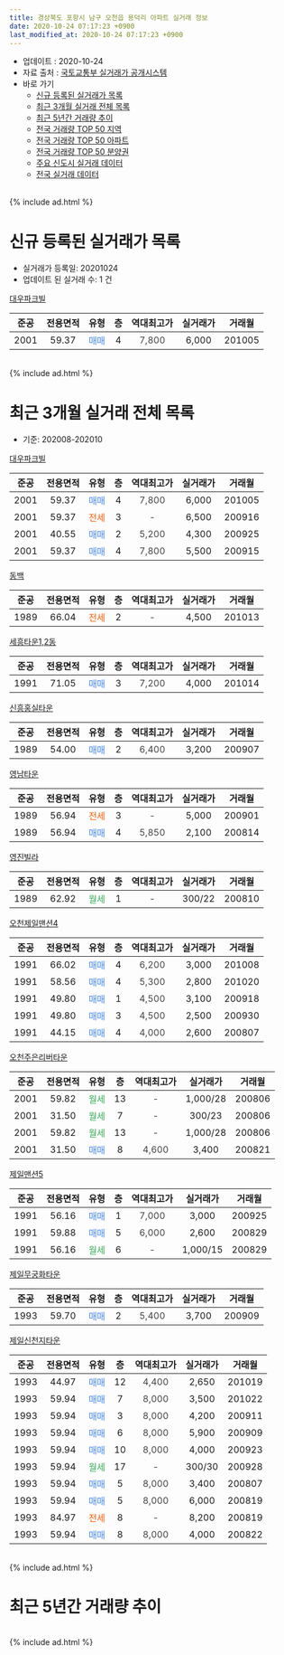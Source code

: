 ```yaml
---
title: 경상북도 포항시 남구 오천읍 용덕리 아파트 실거래 정보
date: 2020-10-24 07:17:23 +0900
last_modified_at: 2020-10-24 07:17:23 +0900
---
```


* 업데이트 : 2020-10-24
* 자료 출처 : [국토교통부 실거래가 공개시스템](http://rt.molit.go.kr)
* 바로 가기
    * [신규 등록된 실거래가 목록](#신규-등록된-실거래가-목록)
    * [최근 3개월 실거래 전체 목록](#최근-3개월-실거래-전체-목록)
    * [최근 5년간 거래량 추이](#최근-5년간-거래량-추이)
    * [전국 거래량 TOP 50 지역](https://inasie.github.io/apt-trade-info/최근-3개월-전국에서-가장-거래가-많이-발생한-지역)
    * [전국 거래량 TOP 50 아파트](https://inasie.github.io/apt-trade-info/최근-3개월-전국에서-가장-거래가-많이-발생한-아파트)
    * [전국 거래량 TOP 50 분양권](https://inasie.github.io/apt-trade-info/최근-3개월-전국에서-가장-거래가-많이-발생한-분양권)
    * [주요 신도시 실거래 데이터](https://inasie.github.io/apt-trade-info/주요-신도시)
    * [전국 실거래 데이터](https://inasie.github.io/apt-trade-info/전국)
<br>
{% include ad.html %}
<br>

# 신규 등록된 실거래가 목록
* 실거래가 등록일: 20201024
* 업데이트 된 실거래 수: 1 건


[대우파크빌](https://search.naver.com/search.naver?query=%EA%B2%BD%EC%83%81%EB%B6%81%EB%8F%84+%ED%8F%AC%ED%95%AD%EC%8B%9C+%EB%82%A8%EA%B5%AC+%EC%98%A4%EC%B2%9C%EC%9D%8D+%EC%9A%A9%EB%8D%95%EB%A6%AC+%EB%8C%80%EC%9A%B0%ED%8C%8C%ED%81%AC%EB%B9%8C)

|준공|전용면적|유형|층|역대최고가|실거래가|거래월|
|:---:|:---:|:---:|:---:|:---:|:---:|:---:|
|2001|59.37|<span style="color:#4285f3">매매</span>|4|<span style="color:#444444">7,800</span>|6,000|201005|


<br>
{% include ad.html %}
<br>

# 최근 3개월 실거래 전체 목록
* 기준: 202008-202010


[대우파크빌](https://search.naver.com/search.naver?query=%EA%B2%BD%EC%83%81%EB%B6%81%EB%8F%84+%ED%8F%AC%ED%95%AD%EC%8B%9C+%EB%82%A8%EA%B5%AC+%EC%98%A4%EC%B2%9C%EC%9D%8D+%EC%9A%A9%EB%8D%95%EB%A6%AC+%EB%8C%80%EC%9A%B0%ED%8C%8C%ED%81%AC%EB%B9%8C)

|준공|전용면적|유형|층|역대최고가|실거래가|거래월|
|:---:|:---:|:---:|:---:|:---:|:---:|:---:|
|2001|59.37|<span style="color:#4285f3">매매</span>|4|<span style="color:#444444">7,800</span>|6,000|201005|
|2001|59.37|<span style="color:#ff5a00">전세</span>|3|<span style="color:#444444">-</span>|6,500|200916|
|2001|40.55|<span style="color:#4285f3">매매</span>|2|<span style="color:#444444">5,200</span>|4,300|200925|
|2001|59.37|<span style="color:#4285f3">매매</span>|4|<span style="color:#444444">7,800</span>|5,500|200915|

[동백](https://search.naver.com/search.naver?query=%EA%B2%BD%EC%83%81%EB%B6%81%EB%8F%84+%ED%8F%AC%ED%95%AD%EC%8B%9C+%EB%82%A8%EA%B5%AC+%EC%98%A4%EC%B2%9C%EC%9D%8D+%EC%9A%A9%EB%8D%95%EB%A6%AC+%EB%8F%99%EB%B0%B1)

|준공|전용면적|유형|층|역대최고가|실거래가|거래월|
|:---:|:---:|:---:|:---:|:---:|:---:|:---:|
|1989|66.04|<span style="color:#ff5a00">전세</span>|2|<span style="color:#444444">-</span>|4,500|201013|

[세흥타운1,2동](https://search.naver.com/search.naver?query=%EA%B2%BD%EC%83%81%EB%B6%81%EB%8F%84+%ED%8F%AC%ED%95%AD%EC%8B%9C+%EB%82%A8%EA%B5%AC+%EC%98%A4%EC%B2%9C%EC%9D%8D+%EC%9A%A9%EB%8D%95%EB%A6%AC+%EC%84%B8%ED%9D%A5%ED%83%80%EC%9A%B41%2C2%EB%8F%99)

|준공|전용면적|유형|층|역대최고가|실거래가|거래월|
|:---:|:---:|:---:|:---:|:---:|:---:|:---:|
|1991|71.05|<span style="color:#4285f3">매매</span>|3|<span style="color:#444444">7,200</span>|4,000|201014|

[신흥홍실타운](https://search.naver.com/search.naver?query=%EA%B2%BD%EC%83%81%EB%B6%81%EB%8F%84+%ED%8F%AC%ED%95%AD%EC%8B%9C+%EB%82%A8%EA%B5%AC+%EC%98%A4%EC%B2%9C%EC%9D%8D+%EC%9A%A9%EB%8D%95%EB%A6%AC+%EC%8B%A0%ED%9D%A5%ED%99%8D%EC%8B%A4%ED%83%80%EC%9A%B4)

|준공|전용면적|유형|층|역대최고가|실거래가|거래월|
|:---:|:---:|:---:|:---:|:---:|:---:|:---:|
|1989|54.00|<span style="color:#4285f3">매매</span>|2|<span style="color:#444444">6,400</span>|3,200|200907|

[영남타운](https://search.naver.com/search.naver?query=%EA%B2%BD%EC%83%81%EB%B6%81%EB%8F%84+%ED%8F%AC%ED%95%AD%EC%8B%9C+%EB%82%A8%EA%B5%AC+%EC%98%A4%EC%B2%9C%EC%9D%8D+%EC%9A%A9%EB%8D%95%EB%A6%AC+%EC%98%81%EB%82%A8%ED%83%80%EC%9A%B4)

|준공|전용면적|유형|층|역대최고가|실거래가|거래월|
|:---:|:---:|:---:|:---:|:---:|:---:|:---:|
|1989|56.94|<span style="color:#ff5a00">전세</span>|3|<span style="color:#444444">-</span>|5,000|200901|
|1989|56.94|<span style="color:#4285f3">매매</span>|4|<span style="color:#444444">5,850</span>|2,100|200814|

[영진빌라](https://search.naver.com/search.naver?query=%EA%B2%BD%EC%83%81%EB%B6%81%EB%8F%84+%ED%8F%AC%ED%95%AD%EC%8B%9C+%EB%82%A8%EA%B5%AC+%EC%98%A4%EC%B2%9C%EC%9D%8D+%EC%9A%A9%EB%8D%95%EB%A6%AC+%EC%98%81%EC%A7%84%EB%B9%8C%EB%9D%BC)

|준공|전용면적|유형|층|역대최고가|실거래가|거래월|
|:---:|:---:|:---:|:---:|:---:|:---:|:---:|
|1989|62.92|<span style="color:#34a853">월세</span>|1|<span style="color:#444444">-</span>|300/22|200810|

[오천제일맨션4](https://search.naver.com/search.naver?query=%EA%B2%BD%EC%83%81%EB%B6%81%EB%8F%84+%ED%8F%AC%ED%95%AD%EC%8B%9C+%EB%82%A8%EA%B5%AC+%EC%98%A4%EC%B2%9C%EC%9D%8D+%EC%9A%A9%EB%8D%95%EB%A6%AC+%EC%98%A4%EC%B2%9C%EC%A0%9C%EC%9D%BC%EB%A7%A8%EC%85%984)

|준공|전용면적|유형|층|역대최고가|실거래가|거래월|
|:---:|:---:|:---:|:---:|:---:|:---:|:---:|
|1991|66.02|<span style="color:#4285f3">매매</span>|4|<span style="color:#444444">6,200</span>|3,000|201008|
|1991|58.56|<span style="color:#4285f3">매매</span>|4|<span style="color:#444444">5,300</span>|2,800|201020|
|1991|49.80|<span style="color:#4285f3">매매</span>|1|<span style="color:#444444">4,500</span>|3,100|200918|
|1991|49.80|<span style="color:#4285f3">매매</span>|3|<span style="color:#444444">4,500</span>|2,500|200930|
|1991|44.15|<span style="color:#4285f3">매매</span>|4|<span style="color:#444444">4,000</span>|2,600|200807|

[오천주은리버타운](https://search.naver.com/search.naver?query=%EA%B2%BD%EC%83%81%EB%B6%81%EB%8F%84+%ED%8F%AC%ED%95%AD%EC%8B%9C+%EB%82%A8%EA%B5%AC+%EC%98%A4%EC%B2%9C%EC%9D%8D+%EC%9A%A9%EB%8D%95%EB%A6%AC+%EC%98%A4%EC%B2%9C%EC%A3%BC%EC%9D%80%EB%A6%AC%EB%B2%84%ED%83%80%EC%9A%B4)

|준공|전용면적|유형|층|역대최고가|실거래가|거래월|
|:---:|:---:|:---:|:---:|:---:|:---:|:---:|
|2001|59.82|<span style="color:#34a853">월세</span>|13|<span style="color:#444444">-</span>|1,000/28|200806|
|2001|31.50|<span style="color:#34a853">월세</span>|7|<span style="color:#444444">-</span>|300/23|200806|
|2001|59.82|<span style="color:#34a853">월세</span>|13|<span style="color:#444444">-</span>|1,000/28|200806|
|2001|31.50|<span style="color:#4285f3">매매</span>|8|<span style="color:#444444">4,600</span>|3,400|200821|

[제일맨션5](https://search.naver.com/search.naver?query=%EA%B2%BD%EC%83%81%EB%B6%81%EB%8F%84+%ED%8F%AC%ED%95%AD%EC%8B%9C+%EB%82%A8%EA%B5%AC+%EC%98%A4%EC%B2%9C%EC%9D%8D+%EC%9A%A9%EB%8D%95%EB%A6%AC+%EC%A0%9C%EC%9D%BC%EB%A7%A8%EC%85%985)

|준공|전용면적|유형|층|역대최고가|실거래가|거래월|
|:---:|:---:|:---:|:---:|:---:|:---:|:---:|
|1991|56.16|<span style="color:#4285f3">매매</span>|1|<span style="color:#444444">7,000</span>|3,000|200925|
|1991|59.88|<span style="color:#4285f3">매매</span>|5|<span style="color:#444444">6,000</span>|2,600|200829|
|1991|56.16|<span style="color:#34a853">월세</span>|6|<span style="color:#444444">-</span>|1,000/15|200829|

[제일무궁화타운](https://search.naver.com/search.naver?query=%EA%B2%BD%EC%83%81%EB%B6%81%EB%8F%84+%ED%8F%AC%ED%95%AD%EC%8B%9C+%EB%82%A8%EA%B5%AC+%EC%98%A4%EC%B2%9C%EC%9D%8D+%EC%9A%A9%EB%8D%95%EB%A6%AC+%EC%A0%9C%EC%9D%BC%EB%AC%B4%EA%B6%81%ED%99%94%ED%83%80%EC%9A%B4)

|준공|전용면적|유형|층|역대최고가|실거래가|거래월|
|:---:|:---:|:---:|:---:|:---:|:---:|:---:|
|1993|59.70|<span style="color:#4285f3">매매</span>|2|<span style="color:#444444">5,400</span>|3,700|200909|

[제일신천지타운](https://search.naver.com/search.naver?query=%EA%B2%BD%EC%83%81%EB%B6%81%EB%8F%84+%ED%8F%AC%ED%95%AD%EC%8B%9C+%EB%82%A8%EA%B5%AC+%EC%98%A4%EC%B2%9C%EC%9D%8D+%EC%9A%A9%EB%8D%95%EB%A6%AC+%EC%A0%9C%EC%9D%BC%EC%8B%A0%EC%B2%9C%EC%A7%80%ED%83%80%EC%9A%B4)

|준공|전용면적|유형|층|역대최고가|실거래가|거래월|
|:---:|:---:|:---:|:---:|:---:|:---:|:---:|
|1993|44.97|<span style="color:#4285f3">매매</span>|12|<span style="color:#444444">4,400</span>|2,650|201019|
|1993|59.94|<span style="color:#4285f3">매매</span>|7|<span style="color:#444444">8,000</span>|3,500|201022|
|1993|59.94|<span style="color:#4285f3">매매</span>|3|<span style="color:#444444">8,000</span>|4,200|200911|
|1993|59.94|<span style="color:#4285f3">매매</span>|6|<span style="color:#444444">8,000</span>|5,900|200909|
|1993|59.94|<span style="color:#4285f3">매매</span>|10|<span style="color:#444444">8,000</span>|4,000|200923|
|1993|59.94|<span style="color:#34a853">월세</span>|17|<span style="color:#444444">-</span>|300/30|200928|
|1993|59.94|<span style="color:#4285f3">매매</span>|5|<span style="color:#444444">8,000</span>|3,400|200807|
|1993|59.94|<span style="color:#4285f3">매매</span>|5|<span style="color:#444444">8,000</span>|6,000|200819|
|1993|84.97|<span style="color:#ff5a00">전세</span>|8|<span style="color:#444444">-</span>|8,200|200819|
|1993|59.94|<span style="color:#4285f3">매매</span>|8|<span style="color:#444444">8,000</span>|4,000|200822|


<br>
{% include ad.html %}
<br>

# 최근 5년간 거래량 추이


<div style="width:100%;">
    <canvas id="deal_progress" height="200"></canvas>
</div>

<script>
new Chart(document.getElementById("deal_progress"), {
    type: 'line',
    data: {
        labels: ['201510','201511','201512','201601','201602','201603','201604','201605','201606','201607','201608','201609','201610','201611','201612','201701','201702','201703','201704','201705','201706','201707','201708','201709','201710','201711','201712','201801','201802','201803','201804','201805','201806','201807','201808','201809','201810','201811','201812','201901','201902','201903','201904','201905','201906','201907','201908','201909','201910','201911','201912','202001','202002','202003','202004','202005','202006','202007','202008','202009','202010'],
        datasets: [{
            label: '매매',
            pointRadius: 1,
            data: [20, 10, 16, 18, 11, 7, 10, 8, 6, 6, 9, 10, 5, 9, 11, 7, 8, 8, 9, 21, 3, 8, 2, 7, 4, 3, 3, 9, 4, 11, 6, 5, 6, 7, 5, 2, 5, 3, 4, 4, 10, 6, 7, 7, 0, 2, 3, 7, 10, 6, 4, 1, 6, 4, 5, 6, 7, 8, 7, 10, 6],
            borderColor: "rgba(255, 201, 14, 1)",
            backgroundColor: "rgba(255, 201, 14, 0.5)",
            fill: false,
            lineTension: 0
        },{
            label: '전월세',
            pointRadius: 1,
            data: [3, 0, 2, 5, 7, 4, 6, 5, 2, 1, 3, 4, 8, 3, 2, 4, 1, 4, 5, 1, 3, 6, 2, 2, 2, 3, 1, 3, 2, 10, 3, 2, 1, 2, 3, 3, 4, 1, 1, 2, 2, 5, 4, 3, 7, 4, 1, 1, 7, 1, 3, 3, 3, 1, 5, 7, 3, 1, 6, 3, 1],
            borderColor: "rgba(0, 141, 185, 1)",
            backgroundColor: "rgba(0, 141, 185, 0.5)",
            fill: false,
            lineTension: 0
        }
        ]
    },
    options: {
        responsive: true,
        title: {
            display: false
        },
        tooltips: {
            mode: 'index',
            intersect: false
        },
        hover: {
            mode: 'nearest',
            intersect: true
        },
        scales: {
            xAxes: [{
                display: true,
                scaleLabel: {
                    display: true,
                    labelString: '년/월'
                }
            }],
            yAxes: [{
                display: true,
                ticks: {
                    suggestedMin: 0,
                },
                scaleLabel: {
                    display: true,
                    labelString: '실거래 수'
                }
            }]
        }
    }
});

</script>


<br>
{% include ad.html %}
<br>

